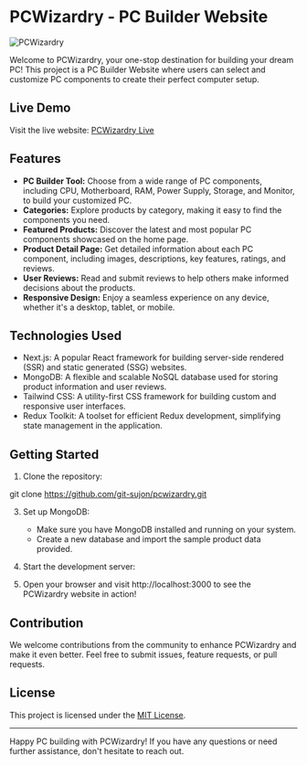 # PCWizardry - PC Builder Website

![PCWizardry](https://pcwizardry.vercel.app/public/favicon.ico)

Welcome to PCWizardry, your one-stop destination for building your dream PC! This project is a PC Builder Website where users can select and customize PC components to create their perfect computer setup.

## Live Demo

Visit the live website: [PCWizardry Live](https://pcwizardry.vercel.app/)

## Features

- **PC Builder Tool:** Choose from a wide range of PC components, including CPU, Motherboard, RAM, Power Supply, Storage, and Monitor, to build your customized PC.
- **Categories:** Explore products by category, making it easy to find the components you need.
- **Featured Products:** Discover the latest and most popular PC components showcased on the home page.
- **Product Detail Page:** Get detailed information about each PC component, including images, descriptions, key features, ratings, and reviews.
- **User Reviews:** Read and submit reviews to help others make informed decisions about the products.
- **Responsive Design:** Enjoy a seamless experience on any device, whether it's a desktop, tablet, or mobile.

## Technologies Used

- Next.js: A popular React framework for building server-side rendered (SSR) and static generated (SSG) websites.
- MongoDB: A flexible and scalable NoSQL database used for storing product information and user reviews.
- Tailwind CSS: A utility-first CSS framework for building custom and responsive user interfaces.
- Redux Toolkit: A toolset for efficient Redux development, simplifying state management in the application.

## Getting Started

1. Clone the repository:

git clone https://github.com/git-sujon/pcwizardry.git


3. Set up MongoDB:

   - Make sure you have MongoDB installed and running on your system.
   - Create a new database and import the sample product data provided.

4. Start the development server:


5. Open your browser and visit http://localhost:3000 to see the PCWizardry website in action!

## Contribution

We welcome contributions from the community to enhance PCWizardry and make it even better. Feel free to submit issues, feature requests, or pull requests.

## License

This project is licensed under the [MIT License](https://opensource.org/licenses/MIT).

---

Happy PC building with PCWizardry! If you have any questions or need further assistance, don't hesitate to reach out.

